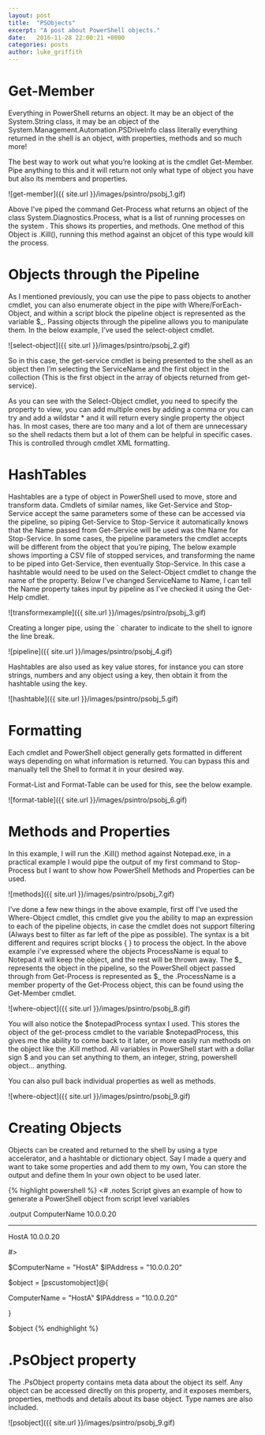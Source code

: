 ```yaml
---
layout: post
title:  "PSObjects"
excerpt: "A post about PowerShell objects."
date:   2016-11-28 22:00:21 +0000
categories: posts
author: luke_griffith
---
```


# Get-Member
Everything in PowerShell returns an object. It may be an object of the  System.String class, it may be an object of the System.Management.Automation.PSDriveInfo class literally everything returned in the shell is an object, with properties, methods and so much more!

The best way to work out what you’re looking at is the cmdlet Get-Member. Pipe anything to this and it will return not only what type of object you have but also its members and properties. 

![get-member]({{ site.url }}/images/psintro/psobj_1.gif)

Above I’ve piped the command Get-Process what returns an object of the class  System.Diagnostics.Process, what is a list of running processes on the system . This shows its properties, and methods. One method of this Object is .Kill(), running this method against an objcet of this type would kill the process. 

# Objects through the Pipeline
As I mentioned previously, you can use the pipe to pass objects to another cmdlet, you can also enumerate object in the pipe with Where/ForEach-Object, and within a script block the pipeline object is represented as the variable $_. Passing objects through the pipeline allows you to manipulate them. In the below example, I’ve used the select-object cmdlet.

![select-object]({{ site.url }}/images/psintro/psobj_2.gif)

So in this case, the get-service cmdlet is being presented to the shell as an object then I’m selecting the ServiceName and the first object in the collection (This is the first object in the array of objects returned from get-service).

As you can see with the Select-Object cmdlet, you need to specify the property to view, you can add multiple ones by adding a comma or you can try and add a wildstar * and it will return every single property the object has. In most cases, there are too many and a lot of them are unnecessary so the shell redacts them but a lot of them can be helpful in specific cases. This is controlled through cmdlet XML formatting.  

# HashTables
Hashtables are a type of object in PowerShell used to move, store and transform data. Cmdlets of similar names, like Get-Service and Stop-Service accept the same parameters some of these can be accessed via the pipeline, so piping Get-Service to Stop-Service it automatically knows that the Name passed from Get-Service will be used was the Name for Stop-Service. In some cases, the pipeline parameters the cmdlet accepts will be different from the object that you’re piping, The below example shows importing a CSV file of stopped services, and transforming the name to be piped into Get-Service, then eventually Stop-Service. In this case a hashtable would need to be used on the Select-Object cmdlet to change the name of the property. Below I’ve changed ServiceName to Name, I can tell the Name property takes input by pipeline as I've checked it using the Get-Help cmdlet. 

![transformexample]({{ site.url }}/images/psintro/psobj_3.gif)

Creating a longer pipe, using the ` charater to indicate to the shell to ignore the line break.

![pipeline]({{ site.url }}/images/psintro/psobj_4.gif) 

Hashtables are also used as key value stores, for instance you can store strings, numbers and any object using a key, then obtain it from the hashtable using the key. 

![hashtable]({{ site.url }}/images/psintro/psobj_5.gif)

# Formatting
Each cmdlet and PowerShell object generally gets formatted in different ways depending on what information is returned. You can bypass this and manually tell the Shell to format it in your desired way.

Format-List and Format-Table can be used for this, see the below example. 

![format-table]({{ site.url }}/images/psintro/psobj_6.gif)

# Methods and Properties
In this example, I will run the .Kill() method against Notepad.exe, in a practical example I would pipe the output of my first command to Stop-Process but I want to show how PowerShell Methods and Properties can be used.

![methods]({{ site.url }}/images/psintro/psobj_7.gif)

 I’ve done a few new things in the above example, first off I’ve used the Where-Object cmdlet, this cmdlet give you the ability to map an expression to each of the pipeline objects, in case the cmdlet does not support filtering (Always best to filter as far left of the pipe as possible). The syntax is a bit different and requires script blocks { } to process the object. In the above example i've expressed where the objects ProcessName is equal to Notepad it will keep the object, and the rest will be thrown away. The $_ represents the object in the pipeline, so the PowerShell object passed through from Get-Process is represented as $_ the .ProcessName is a member property of the Get-Process object, this can be found using the Get-Member cmdlet.

 ![where-object]({{ site.url }}/images/psintro/psobj_8.gif)

 You will also notice the $notepadProcess syntax I used. This stores the object of the get-process cmdlet to the variable $notepadProcess, this gives me the ability to come back to it later, or more easily run methods on the object like the .Kill method. All variables in PowerShell start with a dollar sign $ and you can set anything to them, an integer, string, powershell object… anything.

 You can also pull back individual properties as well as methods. 

 ![where-object]({{ site.url }}/images/psintro/psobj_9.gif)

# Creating Objects
Objects can be created and returned to the shell by using a type accelerator, and a hashtable or dictionary object. Say I made a query and want to take some properties and add them to my own, You can store the output and define them In your own object to be used later.

{% highlight powershell %}
<#
.notes
Script gives an example of how to generate a PowerShell object from script level variables
 
.output
ComputerName 10.0.0.20
------------ ---------
HostA        10.0.0.20
 
#>
 
$ComputerName = "HostA"
$IPAddress = "10.0.0.20"
 
$object = [pscustomobject]@{

ComputerName = "HostA"
$IPAddress = "10.0.0.20"

}
 
$object
{% endhighlight %}

# .PsObject property
The .PsObject property contains meta data about the object its self. Any object can be accessed directly on this property, and it exposes members, properties, methods and details about its base object. Type names are also included. 

![psobject]({{ site.url }}/images/psintro/psobj_9.gif)